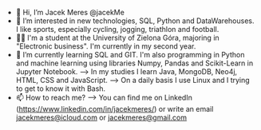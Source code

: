 - 👋 Hi, I’m Jacek Meres @jacekMe
- 👀 I’m interested in new technologies, SQL, Python and DataWarehouses. I like sports, especially cycling, jogging, triathlon and football.
- 👨‍🎓 I'm a student at the University of Zielona Góra, majoring in "Electronic business". I'm currently in my second year.
- 🌱 I’m currently learning SQL and GIT. I'm also programming in Python and machine learning using libraries Numpy, Pandas and Scikit-Learn in Jupyter Notebook.
-->  In my studies I learn Java, MongoDB, Neo4j, HTML, CSS and JavaScript.
-->  On a daily basis I use Linux and I trying to get to know it with Bash.
- 📫 How to reach me?
-->  You can find me on LinkedIn (https://www.linkedin.com/in/jacekmeres/) or write an email jacekmeres@icloud.com or jacekmeres@gmail.com

<!---
jacekMe/jacekMe is a ✨ special ✨ repository because its `README.md` (this file) appears on your GitHub profile.
You can click the Preview link to take a look at your changes.
--->
